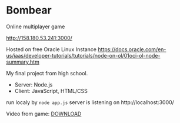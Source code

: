 # Bombear
Online multiplayer game

http://158.180.53.241:3000/

Hosted on free Oracle Linux Instance
https://docs.oracle.com/en-us/iaas/developer-tutorials/tutorials/node-on-ol/01oci-ol-node-summary.htm

My final project from high school.

- Server: Node.js
- Client: JavaScript, HTML/CSS

run localy by `node app.js`
server is listening on http://localhost:3000/

Video from game: [DOWNLOAD](https://raw.githubusercontent.com/benkosa/Bombear/master/sample_video_of_game.mp4)
